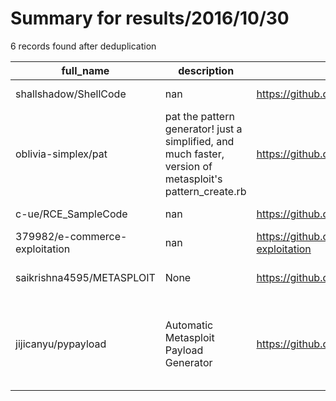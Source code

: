 
# Summary for results/2016/10/30
    
6 records found after deduplication

| full_name | description | html_url | matched_list | matched_count | pushed_at | size | stargazers_count | language | forks_count | vul_ids |
|--------------------------------|----------------------------------------------------------------------------------------------------------|---------------------------------------------------|-----------------------------------------------------------------------------|-----------------|---------------------------|--------|--------------------|------------|---------------|-----------|
| shallshadow/ShellCode | nan | https://github.com/shallshadow/ShellCode | ['shellcode'] | 1 | 2016-10-30 03:13:30+00:00 | 19 | 0 | Shell | 0 | [] |
| oblivia-simplex/pat | pat the pattern generator! just a simplified, and much faster, version of metasploit's pattern_create.rb | https://github.com/oblivia-simplex/pat | ['metasploit module OR payload'] | 1 | 2016-10-30 00:07:22+00:00 | 8 | 1 | Python | 0 | [] |
| c-ue/RCE_SampleCode | nan | https://github.com/c-ue/RCE_SampleCode | ['rce'] | 1 | 2016-10-30 02:54:55+00:00 | 34 | 0 | C | 0 | [] |
| 379982/e-commerce-exploitation | nan | https://github.com/379982/e-commerce-exploitation | ['exploit'] | 1 | 2016-10-30 07:13:27+00:00 | 0 | 1 | nan | 0 | [] |
| saikrishna4595/METASPLOIT | None | https://github.com/saikrishna4595/METASPLOIT | ['metasploit module OR payload'] | 1 | 2016-10-30 20:05:12+00:00 | 0 | 0 | | 0 | [] |
| jijicanyu/pypayload | Automatic Metasploit Payload Generator | https://github.com/jijicanyu/pypayload | ['metasploit module OR metasploit payload', 'metasploit module OR payload'] | 2 | 2016-10-30 19:37:35+00:00 | 11 | 1 | Python | 17 | [] |
